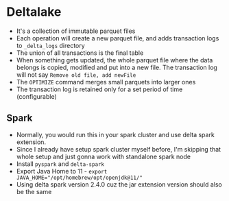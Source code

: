 # Deltalake
* It's a collection of immutable parquet files
* Each operation will create a new parquet file, and adds transaction logs to `_delta_logs` directory
* The union of all transactions is the final table
* When something gets updated, the whole parquet file where the data belongs is copied, modified and put into a new file. The transaction log will not say `Remove old file, add newFile`
* The `OPTIMIZE` command merges small parquets into larger ones
* The transaction log is retained only for a set period of time (configurable)


## Spark
* Normally, you would run this in your spark cluster and use delta spark extension.
* Since I already have setup spark cluster myself before, I'm skipping that whole setup and just gonna work with standalone spark node
* Install `pyspark` and `delta-spark`
* Export Java Home to 11 - `export JAVA_HOME="/opt/homebrew/opt/openjdk@11/"`
* Using delta spark version 2.4.0 cuz the jar extension version should also be the same

